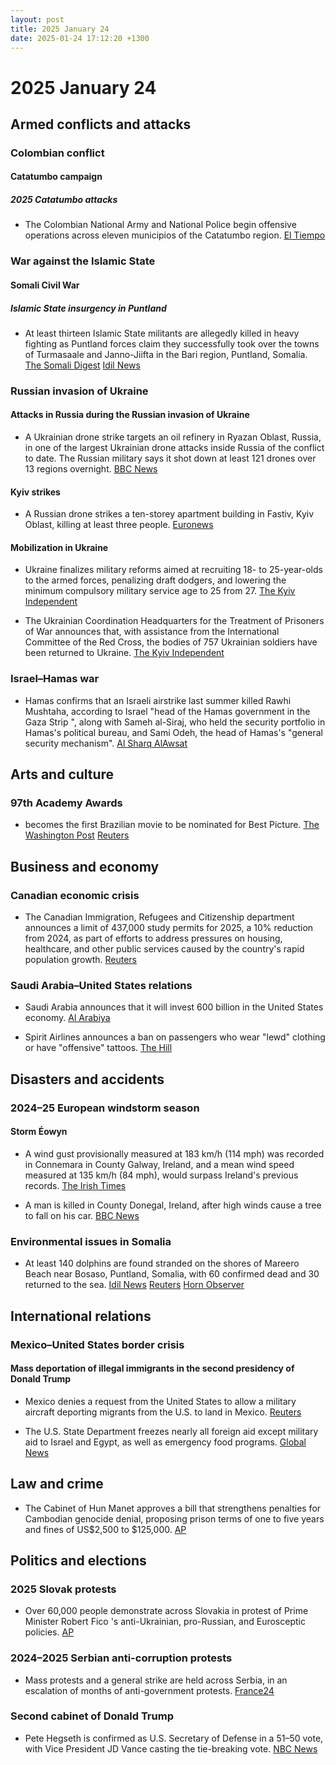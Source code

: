 ```yaml
---
layout: post
title: 2025 January 24
date: 2025-01-24 17:12:20 +1300
---
```


# 2025 January 24

## Armed conflicts and attacks

### Colombian conflict

#### Catatumbo campaign

##### 2025 Catatumbo attacks

- The Colombian National Army and National Police begin offensive operations across eleven municipios of the Catatumbo region. [El Tiempo](https://www.eltiempo.com/justicia/conflicto-y-narcotrafico/arrancan-las-operaciones-ofensivas-en-catatumbo-mindefensa-y-cupula-de-la-fuerza-publica-pasan-revista-3420649)

### War against the Islamic State

#### Somali Civil War

##### Islamic State insurgency in Puntland

- At least thirteen Islamic State militants are allegedly killed in heavy fighting as Puntland forces claim they successfully took over the towns of Turmasaale and Janno-Jiifta in the Bari region, Puntland, Somalia. [The Somali Digest](https://thesomalidigest.com/puntland-troops-seize-strategic-mountain-village-deal-blow-to-isis/) [Idil News](https://www.idilnews.com/puntland-forces-seize-key-towns-from-isis-gain-strategic-advantage-in-bari-region/)

### Russian invasion of Ukraine

#### Attacks in Russia during the Russian invasion of Ukraine

- A Ukrainian drone strike targets an oil refinery in Ryazan Oblast, Russia, in one of the largest Ukrainian drone attacks inside Russia of the conflict to date. The Russian military says it shot down at least 121 drones over 13 regions overnight. [BBC News](https://www.bbc.co.uk/news/articles/cvg84r5g8d0o)

#### Kyiv strikes

- A Russian drone strikes a ten-storey apartment building in Fastiv, Kyiv Oblast, killing at least three people. [Euronews](https://www.euronews.com/2025/01/24/at-least-three-killed-in-overnight-russian-drone-attack-on-kyiv)

#### Mobilization in Ukraine

- Ukraine finalizes military reforms aimed at recruiting 18- to 25-year-olds to the armed forces, penalizing draft dodgers, and lowering the minimum compulsory military service age to 25 from 27. [The Kyiv Independent](https://kyivindependent.com/ukraine-finalizes-draft-reform-to-attract-18-to-25-year-olds-media-reports/)

- The Ukrainian Coordination Headquarters for the Treatment of Prisoners of War announces that, with assistance from the International Committee of the Red Cross, the bodies of 757 Ukrainian soldiers have been returned to Ukraine. [The Kyiv Independent](https://kyivindependent.com/ukraine-repatriates-757-bodies/)

### Israel–Hamas war

- Hamas confirms that an Israeli airstrike last summer killed Rawhi Mushtaha, according to Israel "head of the Hamas government in the Gaza Strip ", along with Sameh al-Siraj, who held the security portfolio in Hamas's political bureau, and Sami Odeh, the head of Hamas's "general security mechanism". [Al Sharq AlAwsat](https://aawsat.com/%D8%A7%D9%84%D8%B9%D8%A7%D9%84%D9%85-%D8%A7%D9%84%D8%B9%D8%B1%D8%A8%D9%8A/%D8%A7%D9%84%D9%85%D8%B4%D8%B1%D9%82-%D8%A7%D9%84%D8%B9%D8%B1%D8%A8%D9%8A/5104053-%D8%AD%D9%85%D8%A7%D8%B3-%D8%AA%D8%A8%D9%84%D8%BA-%D8%B9%D8%A7%D8%A6%D9%84%D8%A7%D8%AA-%D9%84%D9%82%D9%8A%D8%A7%D8%AF%D9%8A%D9%8A%D9%87%D8%A7-%D8%A8%D9%85%D9%82%D8%AA%D9%84%D9%87%D9%85-%D9%81%D9%85%D9%86-%D9%87%D9%85%D8%9F)

## Arts and culture

### 97th Academy Awards

- becomes the first Brazilian movie to be nominated for Best Picture. [The Washington Post](https://www.washingtonpost.com/entertainment/movies/2025/01/23/oscar-nominations-where-watch-stream/) [Reuters](https://www.reuters.com/lifestyle/brazilians-jubilant-im-still-here-historic-oscar-nomination-best-picture-2025-01-23/)

## Business and economy

### Canadian economic crisis

- The Canadian Immigration, Refugees and Citizenship department announces a limit of 437,000 study permits for 2025, a 10% reduction from 2024, as part of efforts to address pressures on housing, healthcare, and other public services caused by the country's rapid population growth. [Reuters](https://www.reuters.com/world/americas/canada-reduces-international-student-permits-second-year-2025-01-24/)

### Saudi Arabia–United States relations

- Saudi Arabia announces that it will invest 600 billion in the United States economy. [Al Arabiya](https://english.alarabiya.net/News/saudi-arabia/2025/01/24/saudi-economy-minister-says-600-bln-package-with-us-includes-investments-procurement)

- Spirit Airlines announces a ban on passengers who wear "lewd" clothing or have "offensive" tattoos. [The Hill](https://thehill.com/policy/transportation/5105837-spirit-airlines-rules-clothing-tattoos/)

## Disasters and accidents

### 2024–25 European windstorm season

#### Storm Éowyn

- A wind gust provisionally measured at 183 km/h (114 mph) was recorded in Connemara in County Galway, Ireland, and a mean wind speed measured at 135 km/h (84 mph), would surpass Ireland's previous records. [The Irish Times](https://www.irishtimes.com/environment/2025/01/24/storm-eowyn-live-updates-status-red-warning-ireland-met-eireann-power-outages-transport/)

- A man is killed in County Donegal, Ireland, after high winds cause a tree to fall on his car. [BBC News](https://www.bbc.com/news/articles/c78x4503neyo)

### Environmental issues in Somalia

- At least 140 dolphins are found stranded on the shores of Mareero Beach near Bosaso, Puntland, Somalia, with 60 confirmed dead and 30 returned to the sea. [Idil News](https://www.idilnews.com/puntland-mass-dolphin-stranding-prompts-environmental-investigation-in-bosaso-of-bari-region/) [Reuters](https://www.reuters.com/world/africa/more-than-100-dead-dolphins-found-somali-coast-cause-mystery-2025-01-24/) [Horn Observer](https://hornobserver.com/articles/3144/Over-100-dolphins-were-washed-ashore-in-Somalias-northeastern-region-of-Puntland)

## International relations

### Mexico–United States border crisis

#### Mass deportation of illegal immigrants in the second presidency of Donald Trump

- Mexico denies a request from the United States to allow a military aircraft deporting migrants from the U.S. to land in Mexico. [Reuters](https://www.reuters.com/world/americas/mexico-refuses-us-military-flight-deporting-migrants-sources-say-2025-01-25/)

- The U.S. State Department freezes nearly all foreign aid except military aid to Israel and Egypt, as well as emergency food programs. [Global News](https://globalnews.ca/news/10976873/us-foreign-assistance-new-funding-frozen/)

## Law and crime

- The Cabinet of Hun Manet approves a bill that strengthens penalties for Cambodian genocide denial, proposing prison terms of one to five years and fines of US$2,500 to $125,000. [AP](https://apnews.com/article/law-genocide-denialism-politics-history-b85cd51c0657eb73b33850add280737e)

## Politics and elections

### 2025 Slovak protests

- Over 60,000 people demonstrate across Slovakia in protest of Prime Minister Robert Fico 's anti-Ukrainian, pro-Russian, and Eurosceptic policies. [AP](https://apnews.com/article/slovakia-anti-government-protests-russia-robert-fico-bfd1a3b2277d91fcf55b698b9c5dae55)

### 2024–2025 Serbian anti-corruption protests

- Mass protests and a general strike are held across Serbia, in an escalation of months of anti-government protests. [France24](https://www.france24.com/en/live-news/20250124-serbians-strike-in-protest-over-fatal-roof-collapse)

### Second cabinet of Donald Trump

- Pete Hegseth is confirmed as U.S. Secretary of Defense in a 51–50 vote, with Vice President JD Vance casting the tie-breaking vote. [NBC News](https://www.nbcnews.com/politics/congress/senate-vote-confirm-pete-hegseth-defense-secretary-rcna189058)